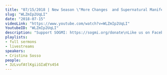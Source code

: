 ```yaml
---
title: "07/15/2018 | New Season \"More Changes  and Supernatural Manifestations\" (Pastor Cris)"
slug: "WLZmIp2UqLI"
date: "2018-07-15"
videoLink: "https://www.youtube.com/watch?v=WLZmIp2UqLI"
YoutubeID: "WLZmIp2UqLI"
description: "Support SOGMI: https://sogmi.org/donate\nLike us on Facebook: https://facebook.com/sonsofgodministries"
playlists:
- full sermons
- livestreams
speakers:
- Cristina Sosso
people:
- 3zLvufAtlKgiiGIaEYs4S4
---
```

